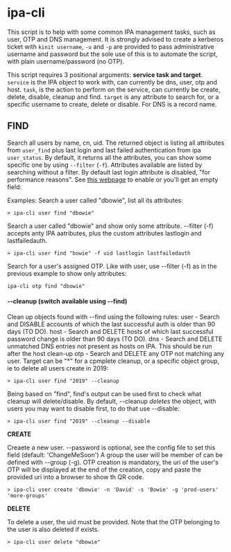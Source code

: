 # ipa-cli

This script is to help with some common IPA management tasks, such as user, OTP and DNS management.
It is strongly advised to create a kerberos ticket with `kinit username`, `-u` and `-p` are provided to pass administrative username and password but the sole use of this is to automate the script, with plain username/password (no OTP).

This script requires 3 positional arguments: **service task and target**.
`service` is the IPA object to work with, can currently be dns, user, otp and host.
`task`, is the action to perform on the service, can currently be create, delete, disable, cleanup and find.
`target` is any attribute to search for, or a specific username to create, delete or disable. For DNS is a record name.


## FIND

Search all users by name, cn, uid. The returned object is listing all attributes from `user_find` plus last login and last failed authentication from ipa `user_status`.
By default, it returns all the attributes, you can show some specific one by using `--filter` (`-f`). Attributes available are listed by searching without a filter.
By default last login attribute is disabled, "for performance reasons".
See [this webpage](https://access.redhat.com/documentation/en-us/red_hat_enterprise_linux/7/html/linux_domain_identity_authentication_and_policy_guide/enabling-tracking-of-last-successful-kerberos-authentication)  to enable or you'll get an empty field:

Examples:
Search a user called "dbowie", list all its attributes:
```
> ipa-cli user find "dbowie"
```
Search a user called "dbowie" and show only some attribute. --filter (-f) accepts anty IPA aatributes, plus the custom attributes lastlogin and lastfailedauth.
```
> ipa-cli user find "bowie" -f uid lastlogin lastfailedauth
```

Search for a user's assigned OTP. Like with user, use --filter (-f) as in the previous example to show only attributes:
```
ipa-cli otp find "dbowie"
```

#### --cleanup (switch available using --find)

Clean up objects found with --find using the following rules:
user - Search and DISABLE accounts of which the last successful auth is older than 90 days (TO DO).
host - Search and DELETE hosts of which last successful password change is older than 90 days (TO DO).
dns - Search and DELETE unmatched DNS entries not present as hosts on IPA. This should be run after the host clean-up
otp - Search and DELETE any OTP not matching any user.
Target can be "\*" for a cpmplete cleanup, or a specific object group, ie to delete all users create in 2019:
```
> ipa-cli user find "2019" --cleanup
```

Being based on "find", find's output can be used first to check what cleanup will delete/disable.
By default, --cleanup *deletes* the object, with users you may want to disable first, to do that use --disable:
```
> ipa-cli user find "2019" --cleanup --disable
```


**CREATE**

Creaete a new user. --password is optional, see the config file to set this field (default: 'ChangeMeSoon')
A group the user will be member of can be defined with --group (-g). OTP creation is mandatory, the uri of the user's OTP
will be displayed at the end of the creation, copy and paste the provided uri into a browser to show th QR code.
```
> ipa-cli user create 'dbowie' -n 'David' -s 'Bowie' -g 'prod-users' 'more-groups'
```


**DELETE**

To delete a user, the uid must be provided. Note that the OTP belonging to the user is also deleted if exists.
```
> ipa-cli user delete "dbowie"
```

